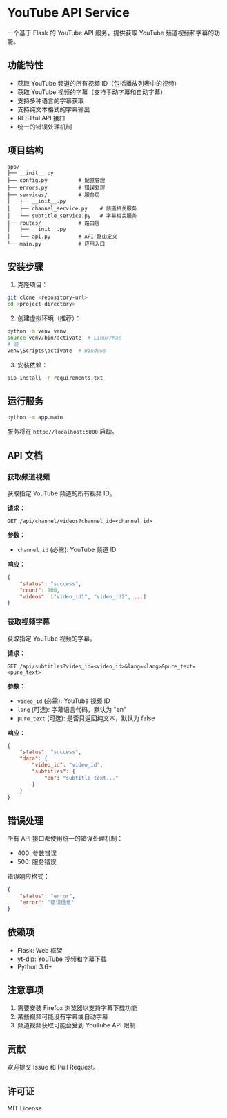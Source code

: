 # YouTube API Service

一个基于 Flask 的 YouTube API 服务，提供获取 YouTube 频道视频和字幕的功能。

## 功能特性

- 获取 YouTube 频道的所有视频 ID（包括播放列表中的视频）
- 获取 YouTube 视频的字幕（支持手动字幕和自动字幕）
- 支持多种语言的字幕获取
- 支持纯文本格式的字幕输出
- RESTful API 接口
- 统一的错误处理机制

## 项目结构

```
app/
├── __init__.py
├── config.py          # 配置管理
├── errors.py          # 错误处理
├── services/          # 服务层
│   ├── __init__.py
│   ├── channel_service.py    # 频道相关服务
│   └── subtitle_service.py   # 字幕相关服务
├── routes/            # 路由层
│   ├── __init__.py
│   └── api.py         # API 路由定义
└── main.py            # 应用入口
```

## 安装步骤

1. 克隆项目：
```bash
git clone <repository-url>
cd <project-directory>
```

2. 创建虚拟环境（推荐）：
```bash
python -m venv venv
source venv/bin/activate  # Linux/Mac
# 或
venv\Scripts\activate  # Windows
```

3. 安装依赖：
```bash
pip install -r requirements.txt
```

## 运行服务

```bash
python -m app.main
```

服务将在 `http://localhost:5000` 启动。

## API 文档

### 获取频道视频

获取指定 YouTube 频道的所有视频 ID。

**请求：**
```
GET /api/channel/videos?channel_id=<channel_id>
```

**参数：**
- `channel_id` (必需): YouTube 频道 ID

**响应：**
```json
{
    "status": "success",
    "count": 100,
    "videos": ["video_id1", "video_id2", ...]
}
```

### 获取视频字幕

获取指定 YouTube 视频的字幕。

**请求：**
```
GET /api/subtitles?video_id=<video_id>&lang=<lang>&pure_text=<pure_text>
```

**参数：**
- `video_id` (必需): YouTube 视频 ID
- `lang` (可选): 字幕语言代码，默认为 "en"
- `pure_text` (可选): 是否只返回纯文本，默认为 false

**响应：**
```json
{
    "status": "success",
    "data": {
        "video_id": "video_id",
        "subtitles": {
            "en": "subtitle text..."
        }
    }
}
```

## 错误处理

所有 API 接口都使用统一的错误处理机制：

- 400: 参数错误
- 500: 服务错误

错误响应格式：
```json
{
    "status": "error",
    "error": "错误信息"
}
```

## 依赖项

- Flask: Web 框架
- yt-dlp: YouTube 视频和字幕下载
- Python 3.6+

## 注意事项

1. 需要安装 Firefox 浏览器以支持字幕下载功能
2. 某些视频可能没有字幕或自动字幕
3. 频道视频获取可能会受到 YouTube API 限制

## 贡献

欢迎提交 Issue 和 Pull Request。

## 许可证

MIT License 